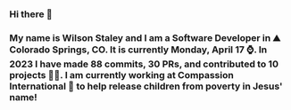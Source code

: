 ### Hi there 👋

### My name is Wilson Staley and I am a Software Developer in ⛰ Colorado Springs, CO.  It is currently Monday, April 17 ⌚. In 2023 I have made 88 commits, 30 PRs, and contributed to 10 projects 👨‍💻. I am currently working at Compassion International 🏢 to help release children from poverty in Jesus' name!
